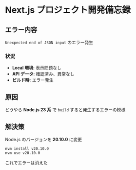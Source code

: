 <!-- title: NextでbuildするとUnexpected end of JSON inputのエラーが出た -->
<!-- tags: Next, Typescript, Node -->

# Next.js プロジェクト開発備忘録

## エラー内容

`Unexpected end of JSON input` のエラー発生

### 状況

- **Local 環境:** 表示問題なし
- **API データ:** 確認済み、異常なし
- **ビルド時:** エラー発生

## 原因

どうやら **Node.js 23 系** で `build` すると発生するエラーの模様

## 解決策

Node.js のバージョンを **20.10.0** に変更

```
nvm install v20.10.0
nvm use v20.10.0
```

これでエラーは消えた
